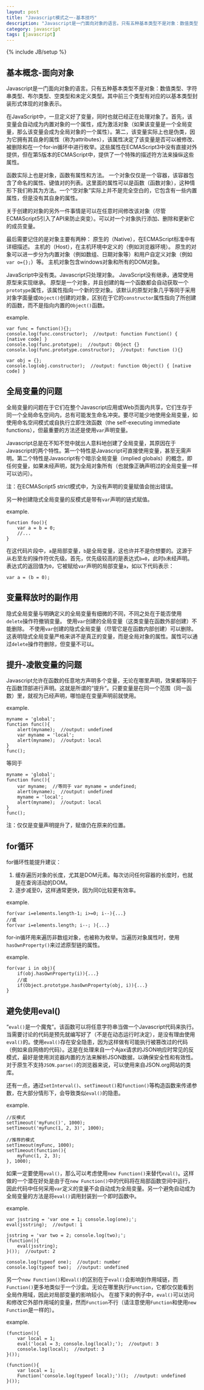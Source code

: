 ```yaml
---
layout: post
title: "Javascript模式之一-基本技巧"
description: "Javascript是一门面向对象的语言。只有五种基本类型不是对象：数值类型、字符串类型、布尔类型、空类型和未定义类型。其中前三个类型有对应的以基本类型封装形式体现的对象表示。"
category: javascript
tags: [javascript]
---
```

{% include JB/setup %}

基本概念-面向对象
------------------
Javascript是一门面向对象的语言。只有五种基本类型不是对象：数值类型、字符串类型、布尔类型、空类型和未定义类型。其中前三个类型有对应的以基本类型封装形式体现的对象表示。

在JavaScript中，一旦定义好了变量，同时也就已经正在处理对象了。首先，该变量会自动成为内置对象的一个属性，成为激活对象（如果该变量是一个全局变量，那么该变量会成为全局对象的一个属性）。第二，该变量实际上也是伪类，因为它拥有其自身的属性（称为attributes），该属性决定了该变量是否可以被修改、被删除和在一个for-in循环中进行枚举。这些属性在ECMAScript3中没有直接对外提供，但在第5版本的ECMAScript中，提供了一个特殊的描述符方法来操纵这些属性。

函数实际上也是对象，函数有属性和方法。
一个对象仅仅是一个容器，该容器包含了命名的属性、键值对的列表。这里面的属性可以是函数（函数对象），这种情形下我们称其为方法。一个“空对象”实际上并不是完全空白的，它包含有一些内置属性，但是没有其自身的属性。

关于创建的对象的另外一件事情是可以在任意时间修改该对象（尽管ECMAScript5引入了API来防止突变）。可以对一个对象执行添加、删除和更新它的成员变量。

最后需要记住的是对象主要有两种：
原生的（Native），在ECMAScript标准中有详细描述。
主机的（Host），在主机环境中定义的（例如浏览器环境）。
原生的对象可以进一步分为内置对象（例如数组、日期对象等）和用户自定义对象（例如`var o={};`）等。
主机对象包含windows对象和所有的DOM对象。

JavaScript中没有类。Javascript只处理对象。
JavaScript没有继承，通常使用原型来实现继承。
原型是一个对象，并且创建的每一个函数都会自动获取一个`prototype`属性，该属性指向一个新的空对象。该默认的原型对象几乎等同于采用对象字面量或`Object()`创建的对象，区别在于它的`constructor`属性指向了所创建的函数，而不是指向内置的`Object()`函数。

example.

	var func = function(){};
	console.log(func.constructor);  //output: function Function() { [native code] }
	console.log(func.prototype);  //output: Object {}
	console.log(func.prototype.constructor);  //output: function (){}

	var obj = {};
	console.log(obj.constructor);  //output: function Object() { [native code] }


全局变量的问题
----------------
全局变量的问题在于它们在整个Javascript应用或Web页面内共享，它们生存于同一个全局命名空间内，总有可能发生命名冲突。要尽可能少地使用全局变量，如使用命名空间模式或自执行立即生效函数（the self-executing immediate functions），但最重要的方法还是使用`var`声明变量。

Javascript总是在不知不觉中就出人意料地创建了全局变量，其原因在于Javascript的两个特性。第一个特性是Javascript可直接使用变量，甚至无需声明。第二个特性是Javascript有个暗示全局变量（implied globals）的概念，即任何变量，如果未经声明，就为全局对象所有（也就像正确声明过的全局变量一样可以访问）。

注：在ECMAScript5 strict模式中，为没有声明的变量赋值会抛出错误。

另一种创建隐式全局变量的反模式是带有`var`声明的链式赋值。

example.
	
	function foo(){
		var a = b = 0;
		//...
	}

在这代码片段中，`a`是局部变量，`b`是全局变量，这也许并不是你想要的。这源于从右至左的操作符优先级。首先，优先级较高的是表达式`b=0`，此时`b`未经声明。表达式的返回值为`0`，它被赋给`var`声明的局部变量`a`，如以下代码表示：

	var a = (b = 0);


变量释放时的副作用
-------------------
隐式全局变量与明确定义的全局变量有细微的不同，不同之处在于能否使用`delete`操作符撤销变量。
使用`var`创建的全局变量（这类变量在函数外部创建）不能删除。
不使用`var`创建的隐式全局变量（尽管它是在函数内部创建）可以删除。
这表明隐式全局变量严格来讲不是真正的变量，而是全局对象的属性。属性可以通过`delete`操作符删除，但变量不可以。


提升-凌散变量的问题
--------------------
Javascript允许在函数的任意地方声明多个变量，无论在哪里声明，效果都等同于在函数顶部进行声明。这就是所谓的“提升”。只要变量是在同一个范围（同一函数）里，就视为已经声明，哪怕是在变量声明前就使用。

example.

	myname = 'global';
	function func(){
		alert(myname);  //output: undefined
		var myname = 'local';
	   	alert(myname);  //output: local
	}
	func();

等同于

	myname = 'global';
	function func(){
		var myname;  //等同于 var myname = undefined;
		alert(myname);  //output: undefined
		myname = 'local';
		alert(myname);  //output: local
	}
	func();

注：仅仅是变量声明提升了，赋值仍在原来的位置。


for循环
--------
for循环性能提升建议：
1. 缓存遍历对象的长度，尤其是DOM元素。每次访问任何容器的长度时，也就是在查询活动的DOM。
2. 逐步减至0，这样通常更快，因为同0比较更有效率。

example.

	for(var i=elements.length-1; i>=0; i--){...}
	//或
	for(var i=elements.length; i--; ){...}

for-in循环用来遍历非数组对象，也被称为枚举。当遍历对象属性时，使用`hasOwnProperty()`来过滤原型链的属性。

example.

	for(var i in obj){
		if(obj.hasOwnProperty(i)){...}
		//或
		if(Object.prototype.hasOwnProperty(obj, i)){...}
	}


避免使用eval()
---------------
“`eval()`是一个魔鬼”。该函数可以将任意字符串当做一个Javascript代码来执行。当需要讨论的代码是预先就编写好了（不是在动态运行时决定），是没有理由使用`eval()`的。使用`eval()`存在安全隐患，因为这样做有可能执行被篡改过的代码（例如来自网络的代码）。这是在处理来自一个Ajax请求的JSON响应时常见的反模式，最好是使用浏览器内置的方法来解析JSON数据，以确保安全性和有效性。对于原生不支持`JSON.parse()`的浏览器来说，可以使用来自JSON.org网站的类库。

还有一点，通过`setInterval()`、`setTimeout()`和`function()`等构造函数来传递参数，在大部分情形下，会导致类似`eval()`的隐患。

example.

	//反模式 
	setTimeout('myFunc()', 1000);
	setTimeout('myFunc(1, 2, 3)', 1000);

	//推荐的模式 
	setTimeout(myFunc, 1000);
	setTimeout(function(){
		myFunc(1, 2, 3);
	}, 1000);


如果一定要使用`eval()`，那么可以考虑使用`new Function()`来替代`eval()`。这样做的一个潜在好处是由于在`new Function()`中的代码将在局部函数空间中运行，因此代码中任何采用`var`定义的变量不会自动成为全局变量。另一个避免自动成为全局变量的方法是将`eval()`调用封装到一个即时函数中。

example.

	var jsstring = 'var one = 1; console.log(one);';
	eval(jsstring);  //output: 1

	jsstring = 'var two = 2; console.log(two);';
	(function(){
		eval(jsstring);
	}());  //output: 2

	console.log(typeof one);  //output: number
	console.log(typeof two);  //output: undefined

另一个`new Function()`和`eval()`的区别在于`eval()`会影响到作用域链，而`Function()`更多地类似于一个沙盒。无论在哪里执行`Function`，它都仅仅能看到全局作用域，因此对局部变量的影响较小。
在接下来的例子中，`eval()`可以访问和修改它外部作用域的变量，然而`Function`不行（请注意使用`Function`和使用`new Function`是一样的）。

example.

	(function(){
		var local = 1;
		eval('local = 3; console.log(local);');  //output: 3
		console.log(local);  //output: 3
	}());
	
	(function(){
		var local = 1;
		Function('console.log(typeof local);')();  //output: undefined
	}());

